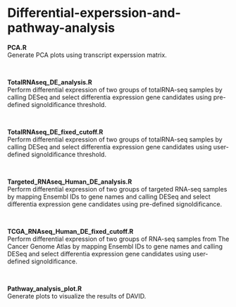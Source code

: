 # Differential-experssion-and-pathway-analysis
**PCA.R**
<br />
Generate PCA plots using transcript experssion matrix. 

<br />

**TotalRNAseq_DE_analysis.R**
<br />
Perform differential expression of two groups of totalRNA-seq samples by calling DESeq and select differentia expression gene candidates using pre-defined signoldificance threshold.

<br />

**TotalRNAseq_DE_fixed_cutoff.R**
<br />
Perform differential expression of two groups of totalRNA-seq samples by calling DESeq and select differentia expression gene candidates using user-defined signoldificance threshold. 

<br />

**Targeted_RNAseq_Human_DE_analysis.R**
<br />
Perform differential expression of two groups of targeted RNA-seq samples by mapping Ensembl IDs to gene names and calling DESeq and select differentia expression gene candidates using pre-defined signoldificance. 

<br />

**TCGA_RNAseq_Human_DE_fixed_cutoff.R** 
<br />
Perform differential expression of two groups of RNA-seq samples from The Cancer Genome Atlas by mapping Ensembl IDs to gene names and calling DESeq and select differentia expression gene candidates using user-defined signoldificance. 

<br />

**Pathway_analysis_plot.R**
<br />
Generate plots to visualize the results of DAVID. 
